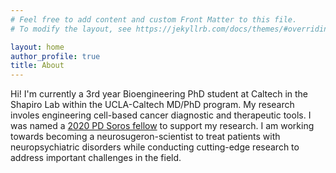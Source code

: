 ```yaml
---
# Feel free to add content and custom Front Matter to this file.
# To modify the layout, see https://jekyllrb.com/docs/themes/#overriding-theme-defaults

layout: home
author_profile: true
title: About
---
```


Hi! I'm currently a 3rd year Bioengineering PhD student at Caltech in the Shapiro Lab within the UCLA-Caltech MD/PhD program. My research involes engineering cell-based cancer diagnostic and therapeutic tools. I was named a [2020 PD Soros fellow](https://www.pdsoros.org/meet-the-fellows/justin-lee) to support my research. I am working towards becoming a neurosugeron-scientist to treat patients with neuropsychiatric disorders while conducting cutting-edge research to address important challenges in the field. 